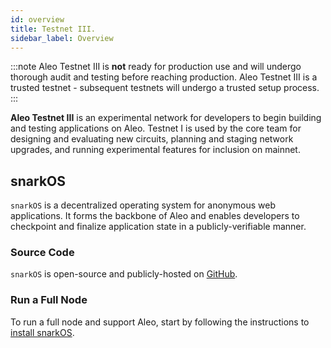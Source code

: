 ```yaml
---
id: overview
title: Testnet III.
sidebar_label: Overview
---
```


:::note
Aleo Testnet III is **not** ready for production use and will undergo thorough audit and testing before reaching production.
Aleo Testnet III is a trusted testnet - subsequent testnets will undergo a trusted setup process.
:::

**Aleo Testnet III** is an experimental network for developers to begin building and testing applications on Aleo.
Testnet I is used by the core team for designing and evaluating new circuits, planning and staging network upgrades,
and running experimental features for inclusion on mainnet.

[//]: # (## The Network)

[//]: # ()
[//]: # (To connect to the network, the following is a list of Aleo Testnet III bootnodes.)

[//]: # ()
[//]: # (#### Americas)

[//]: # ()
[//]: # (| Status  | Region        | URL                       | Network Port | RPC Port |)

[//]: # (|:-------:|:-------------:|---------------------------|:------------:|:--------:|)

[//]: # (| Live    | Americas      | us1.testnet1.aleo.network |     4131     |   3030   |)

[//]: # (| Live    | Americas      | us2.testnet1.aleo.network |     4131     |   3030   |)

[//]: # (| Live    | Americas      | us3.testnet1.aleo.network |     4131     |   3030   |)

[//]: # (| Live    | Americas      | us4.testnet1.aleo.network |     4131     |   3030   |)

[//]: # (| Live    | Americas      | us5.testnet1.aleo.network |     4131     |   3030   |)

[//]: # ()
[//]: # (#### Europe)

[//]: # ()
[//]: # (| Status  | Region | URL                       | Network Port | RPC Port |)

[//]: # (|:-------:|:------:|---------------------------|:------------:|:--------:|)

[//]: # (| Pending | Europe | eu1.testnet1.aleo.network |     4131     |   3030   |)

[//]: # (| Pending | Europe | eu2.testnet1.aleo.network |     4131     |   3030   |)

[//]: # (| Pending | Europe | eu3.testnet1.aleo.network |     4131     |   3030   |)

[//]: # (| Pending | Europe | eu4.testnet1.aleo.network |     4131     |   3030   |)

[//]: # (| Pending | Europe | eu5.testnet1.aleo.network |     4131     |   3030   |)

[//]: # ()
[//]: # (#### Asia)

[//]: # ()
[//]: # (| Status  | Region | URL                       | Network Port | RPC Port |)

[//]: # (|:-------:|:------:|---------------------------|:------------:|:--------:|)

[//]: # (| Pending | Asia   | as1.testnet1.aleo.network |     4131     |   3030   |)

[//]: # (| Pending | Asia   | as2.testnet1.aleo.network |     4131     |   3030   |)

[//]: # (| Pending | Asia   | as3.testnet1.aleo.network |     4131     |   3030   |)

[//]: # (| Pending | Asia   | as4.testnet1.aleo.network |     4131     |   3030   |)

[//]: # (| Pending | Asia   | as5.testnet1.aleo.network |     4131     |   3030   |)

[//]: # ()

## snarkOS

`snarkOS` is a decentralized operating system for anonymous web applications. It forms the backbone of Aleo and 
enables developers to checkpoint and finalize application state in a publicly-verifiable manner.

### Source Code

`snarkOS` is open-source and publicly-hosted on [GitHub](https://github.com/AleoHQ/snarkOS).

### Run a Full Node

To run a full node and support Aleo, start by following the instructions to [install snarkOS](01_installation.md).
